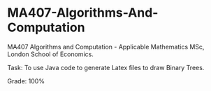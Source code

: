 # MA407-Algorithms-And-Computation

MA407 Algorithms and Computation - Applicable Mathematics MSc, London School of Economics.

Task: To use Java code to generate Latex files to draw Binary Trees.

Grade: 100%
